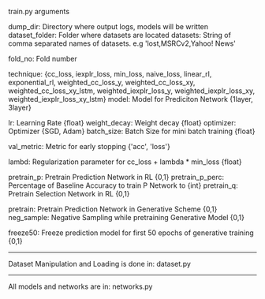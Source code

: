 train.py arguments

dump_dir: Directory where output logs, models will be written
dataset_folder: Folder where datasets are located
datasets: String of comma separated names of datasets. e.g 'lost,MSRCv2,Yahoo! News'

fold_no: Fold number

technique: {cc_loss, iexplr_loss, min_loss, naive_loss, linear_rl, exponential_rl, weighted_cc_loss_y, weighted_cc_loss_xy, weighted_cc_loss_xy_lstm, weighted_iexplr_loss_y, weighted_iexplr_loss_xy, weighted_iexplr_loss_xy_lstm}
model: Model for Prediciton Network {1layer, 3layer}

lr: Learning Rate {float}
weight_decay: Weight decay {float}
optimizer: Optimizer {SGD, Adam}
batch_size: Batch Size for mini batch training {float}

val_metric: Metric for early stopping {'acc', 'loss'}

lambd: Regularization parameter for cc_loss + lambda * min_loss {float}

pretrain_p: Pretrain Prediction Network in RL {0,1}
pretrain_p_perc: Percentage of Baseline Accuracy to train P Network to {int}
pretrain_q: Pretrain Selection Network in RL {0,1}

pretrain: Pretrain Prediction Network in Generative Scheme {0,1}
neg_sample: Negative Sampling while pretraining Generative Model {0,1}

freeze50: Freeze prediction model for first 50 epochs of generative training {0,1}

-----
Dataset Manipulation and Loading is done in: dataset.py

-----
All models and networks are in: networks.py